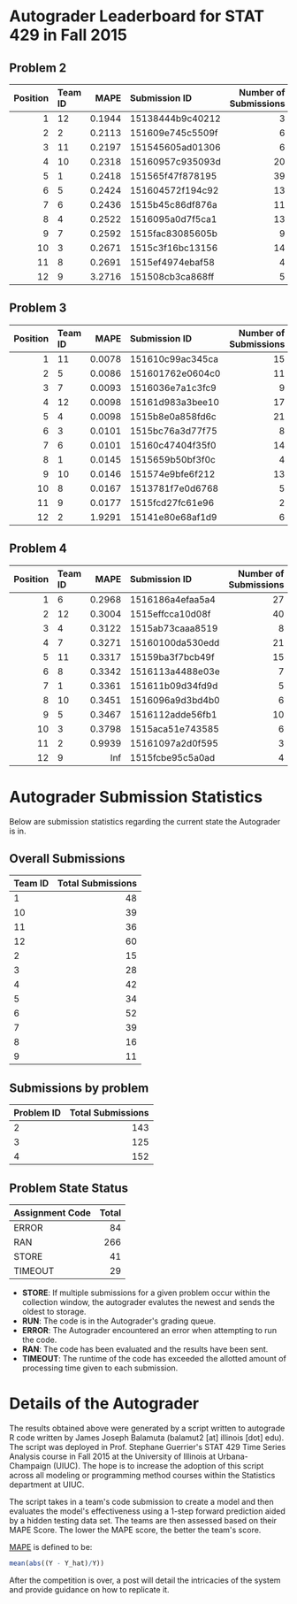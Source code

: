 Autograder Leaderboard for STAT 429 in Fall 2015
================================================

Problem 2
---------

|  Position| Team ID |    MAPE| Submission ID    |  Number of Submissions|
|---------:|:--------|-------:|:-----------------|----------------------:|
|         1| 12      |  0.1944| 15138444b9c40212 |                      3|
|         2| 2       |  0.2113| 151609e745c5509f |                      6|
|         3| 11      |  0.2197| 151545605ad01306 |                      6|
|         4| 10      |  0.2318| 15160957c935093d |                     20|
|         5| 1       |  0.2418| 151565f47f878195 |                     39|
|         6| 5       |  0.2424| 151604572f194c92 |                     13|
|         7| 6       |  0.2436| 1515b45c86df876a |                     11|
|         8| 4       |  0.2522| 1516095a0d7f5ca1 |                     13|
|         9| 7       |  0.2592| 1515fac83085605b |                      9|
|        10| 3       |  0.2671| 1515c3f16bc13156 |                     14|
|        11| 8       |  0.2691| 1515ef4974ebaf58 |                      4|
|        12| 9       |  3.2716| 151508cb3ca868ff |                      5|

Problem 3
---------

|  Position| Team ID |    MAPE| Submission ID    |  Number of Submissions|
|---------:|:--------|-------:|:-----------------|----------------------:|
|         1| 11      |  0.0078| 151610c99ac345ca |                     15|
|         2| 5       |  0.0086| 151601762e0604c0 |                     11|
|         3| 7       |  0.0093| 1516036e7a1c3fc9 |                      9|
|         4| 12      |  0.0098| 15161d983a3bee10 |                     17|
|         5| 4       |  0.0098| 1515b8e0a858fd6c |                     21|
|         6| 3       |  0.0101| 1515bc76a3d77f75 |                      8|
|         7| 6       |  0.0101| 15160c47404f35f0 |                     14|
|         8| 1       |  0.0145| 1515659b50bf3f0c |                      4|
|         9| 10      |  0.0146| 151574e9bfe6f212 |                     13|
|        10| 8       |  0.0167| 1513781f7e0d6768 |                      5|
|        11| 9       |  0.0177| 1515fcd27fc61e96 |                      2|
|        12| 2       |  1.9291| 15141e80e68af1d9 |                      6|

Problem 4
---------

|  Position| Team ID |    MAPE| Submission ID    |  Number of Submissions|
|---------:|:--------|-------:|:-----------------|----------------------:|
|         1| 6       |  0.2968| 1516186a4efaa5a4 |                     27|
|         2| 12      |  0.3004| 1515effcca10d08f |                     40|
|         3| 4       |  0.3122| 1515ab73caaa8519 |                      8|
|         4| 7       |  0.3271| 15160100da530edd |                     21|
|         5| 11      |  0.3317| 15159ba3f7bcb49f |                     15|
|         6| 8       |  0.3342| 1516113a4488e03e |                      7|
|         7| 1       |  0.3361| 151611b09d34fd9d |                      5|
|         8| 10      |  0.3451| 1516096a9d3bd4b0 |                      6|
|         9| 5       |  0.3467| 1516112adde56fb1 |                     10|
|        10| 3       |  0.3798| 1515aca51e743585 |                      6|
|        11| 2       |  0.9939| 15161097a2d0f595 |                      3|
|        12| 9       |     Inf| 1515fcbe95c5a0ad |                      4|

Autograder Submission Statistics
================================

Below are submission statistics regarding the current state the Autograder is in.

Overall Submissions
-------------------

| Team ID |  Total Submissions|
|:--------|------------------:|
| 1       |                 48|
| 10      |                 39|
| 11      |                 36|
| 12      |                 60|
| 2       |                 15|
| 3       |                 28|
| 4       |                 42|
| 5       |                 34|
| 6       |                 52|
| 7       |                 39|
| 8       |                 16|
| 9       |                 11|

Submissions by problem
----------------------

| Problem ID |  Total Submissions|
|:-----------|------------------:|
| 2          |                143|
| 3          |                125|
| 4          |                152|

Problem State Status
--------------------

| Assignment Code |  Total|
|:----------------|------:|
| ERROR           |     84|
| RAN             |    266|
| STORE           |     41|
| TIMEOUT         |     29|

-   **STORE**: If multiple submissions for a given problem occur within the collection window, the autograder evalutes the newest and sends the oldest to storage.
-   **RUN**: The code is in the Autograder's grading queue.
-   **ERROR**: The Autograder encountered an error when attempting to run the code.
-   **RAN**: The code has been evaluated and the results have been sent.
-   **TIMEOUT**: The runtime of the code has exceeded the allotted amount of processing time given to each submission.

Details of the Autograder
=========================

The results obtained above were generated by a script written to autograde R code written by James Joseph Balamuta (balamut2 [at] illinois [dot] edu). The script was deployed in Prof. Stephane Guerrier's STAT 429 Time Series Analysis course in Fall 2015 at the University of Illinois at Urbana-Champaign (UIUC). The hope is to increase the adoption of this script across all modeling or programming method courses within the Statistics department at UIUC.

The script takes in a team's code submission to create a model and then evaluates the model's effectiveness using a 1-step forward prediction aided by a hidden testing data set. The teams are then assessed based on their MAPE Score. The lower the MAPE score, the better the team's score.

[MAPE](https://en.wikipedia.org/wiki/Mean_absolute_percentage_error) is defined to be:

``` r
mean(abs((Y - Y_hat)/Y))
```

After the competition is over, a post will detail the intricacies of the system and provide guidance on how to replicate it.

